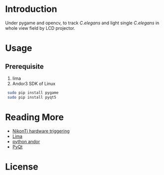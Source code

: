 # Introduction
  Under pygame and opencv, to track *C.elegans* and light single  *C.elegans* in whole view field by LCD projector.

# Usage
## Prerequisite
1. lima
2. Andor3 SDK of Linux

``` bash
 sudo pip install pygame
 sudo pip install pyqt5
```


# Reading More

+ [NikonTi hardware triggering](https://github.com/vanNimwegenLab/MiM_NikonTi/blob/master/Docs/NikonTi_hardware_triggering.md)
+ [Lima](http://lima.blissgarden.org/camera/andor3/doc/index.html?highlight=andor3)
+ [python andor](https://pypi.python.org/pypi/andor)
+ [PyQt](https://wiki.python.org/moin/PyQt)

# License
